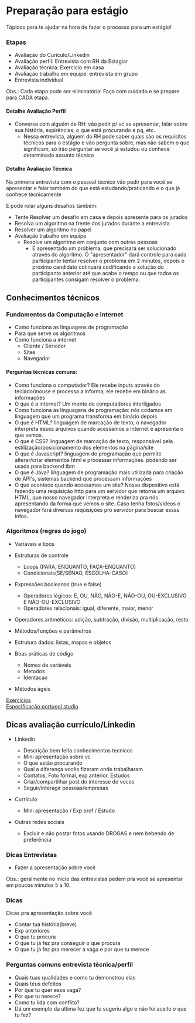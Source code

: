 # Preparação para estágio
Tópicos para te ajudar na hora de fazer o processo para um estágio!

### Etapas

 - Avaliação do Curiculo/Linkedin
 - Avaliação perfil: Entrevista com RH da Estagiar
 - Avaliação técnica: Exercicio em casa
 - Avaliação trabalho em equipe: entrevista em grupo
 - Entrevista individual

Obs.: Cada etapa pode ser eliminatória! Faça com cuidado e se prepare para CADA etapa.


#### Detalhe Avaliação Perfil
   - Conversa com alguém de RH: vão pedir p/ vc se apresentar, falar sobre sua história, expirências, o que está procurando e pq, etc..
     - Nessa entrevista, algúem do RH pode saber quais são os requisitos técnicos para o estágio e vão pergunta sobre, mas não sabem o que significam, só irão perguntar se você já estudou ou conhece determinado assunto técnico
 
 
#### Detalhe Avaliação Técnica
Na primeira entrevista com o pessoal técnico vão pedir para você se apresentar e falar também do que está estudando/praticando e o que já conhece técnicamente
<br />

E pode rolar alguns desafios também:
   - Tente Resolver um desafio em casa e depois apresente para os jurados
   - Resolva um algoritmo na frente dos jurados durante a entrevista
   - Resolver um algoritmo no papel 
 - Avaliação trabalho em equipe    
   - Resolva um algoritmo em conjunto com outras pessoas
     - É apresentado um problema, que precisará ser solucionado através do algoritmo. O "apresentador" dará controle para cada participante tentar resolver o problema em 2 minutos, depois o próximo candidato cotinuará codificando a solução do participante anterior até que acabe o tempo ou que todos os participantes consigam resolver o problema.
    

## Conhecimentos técnicos 
 
### Fundamentos da Computação e Internet
 - Como funciona as linguagens de programação
 - Para que serve os algoritmos
 - Como funciona a internet
   - Cliente / Servidor
   - Sites
   - Navegador
 
#### Perguntas técnicas comuns:
  - Como funciona o computador? Ele recebe inputs através do teclado/mouse e processa a informa, ele recebe em binário as informações
  - O que é a internet? Um monte de computadores interligados
  - Como funciona as linguagens de programação: nós codamos em linguagem que um programa transforma em binário depois
  - O que é HTML? linguagem de marcação de texto, o navegador interpreta esses arquivos quando acessamos a internet e apresenta o que vemos. 
  - O que é CSS? linguagem de marcação de texto, responsável pela estilização/posicionamento dos elementos na página/site
  - O que é Javascript? linguagem de programação que permite alterar/criar elementos html e processar informações. podendo ser usada para backend tbm
  - O que é Java? linguagem de programação mais utilizada para criação de API's, sistemas backend que processam informações
  - O que acontece quando acessamos um site? Nosso dispositivo está fazendo uma requisição http para um servidor que retorna um arquivo HTML, que nosso navegador interpreta e renderiza pra nós apresentando da forma que vemos o site. Caso tenha fotos/videos o navegador fará diversas requisições pro servidor para buscar essas infos.


### Algoritmos (regras do jogo)
  - Variáveis e tipos
  - Estruturas de controle 
    - Loops (PARA, ENQUANTO, FAÇA-ENQUANTO)
    - Condicionais(SE/SENAO, ESCOLHA-CASO)
  - Expressões booleanas (true e false)
    - Operadores lógicos: E, OU, NÃO, NÃO-E, NÃO-OU, OU-EXCLUSIVO E NÃO-OU-EXCLUSIVO
    - Operadores relacionais: igual, diferente, maior, menor
  - Operadores aritméticos: adição, subtração, divisão, multiplicação, resto
  - Métodos/funções e parâmetros
  - Estrutura dados: listas, mapas e objetos
  - Boas práticas de código
    - Nomes de variáveis
    - Metodos
    - Identacao

 - Métodos ágeis

[Exercícios](ex.estagio.md)<br />
[Especificação portugol studio](spec-portugol.md)


## Dicas avaliação currículo/Linkedin

- Linkedin 
  - Descrição bem feita conhecimentos tecnicos
  - Mini apresentação sobre vc
  - O que estão procurando
  - Qual a diferença vocês fizeram onde trabalharam
  - Contatos, Foto formal, exp anterior, Estudos
  - Criar/compartilhar post do interesse de voces
  - Seguir/interagir pessoas/empresas
  
- Currículo
  - Mini apresentação / Exp prof / Estudo

- Outras redes sociais
  - Excluir e não postar fotos usando DROGAS e nem bebendo de preferência


### Dicas Entrevistas

- Fazer a apresentação sobre vocẽ

Obs.: geralmente no início das entrevistas pedem pra você se apresentar em poucos minutos 5 a 10.

### Dicas

Dicas pra apresentação sobre você
   - Contar tua história(breve)
   - Exp anteriores
   - O que tu procura
   - O que tu já fez pra conseguir o que procura
   - O que tu já fez pra merecer a vaga e por que tu merece


### Perguntas comuns entrevista técnica/perfil

- Quais tuas qualidades e como tu demonstrou elas
- Quais teus defeitos
- Por que tu quer essa vaga?
- Por que tu nerece?
- Como tu lida com conflito? 
- Dá um exemplo da última fez que tu sugeriu algo e não foi aceito o que tu fez?

